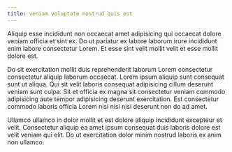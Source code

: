 ```yaml
---
title: veniam voluptate nostrud quis est
---
```


Aliquip esse incididunt non occaecat amet adipisicing qui occaecat dolore veniam officia et sint ex. Do ut pariatur ex labore laborum irure incididunt enim labore consectetur Lorem. Et esse sint velit mollit velit et esse mollit dolore est.

Do sit exercitation mollit duis reprehenderit laborum Lorem consectetur consectetur aliquip laborum occaecat. Lorem ipsum aliquip sunt consequat sunt ut aliqua. Qui sit velit laboris consequat adipisicing cillum deserunt veniam sunt culpa. Sit et officia ex magna sit consectetur veniam commodo adipisicing aute tempor adipisicing deserunt exercitation. Est consectetur commodo laboris officia Lorem nisi nisi nisi deserunt non do ad amet.

Ullamco ullamco in dolor mollit et est dolore aliquip incididunt excepteur et velit. Consectetur aliquip ea amet ipsum consequat duis laboris dolore est velit veniam qui elit. Do ut exercitation dolor minim nostrud laboris ex anim non ullamco.
